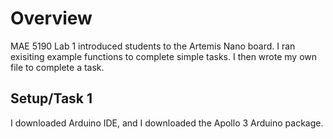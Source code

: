 # Overview 
MAE 5190 Lab 1 introduced students to the Artemis Nano board. I ran exisiting example functions to complete simple tasks. I then wrote my own file to complete a task.

## Setup/Task 1
I downloaded Arduino IDE, and I downloaded the Apollo 3 Arduino package.
